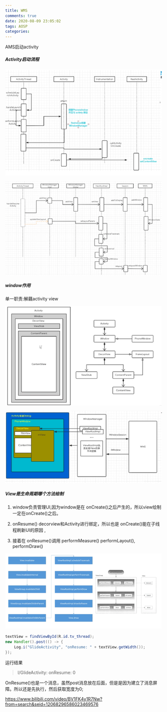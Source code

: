 ```yaml
---
title: WMS
comments: true
date: 2020-08-09 23:05:02
tags: AOSP
categories: 
---
```






AMS启动activity

##### Activity启动流程

![](WMS/2021-08-09_22-45-activity_start.png)

![](WMS/2021-08-10_11.32_activity.png)





##### window作用

单一职责:解藕activity view



<img src="WMS/2021-08-09_22-view2.png" style="zoom:100%;" />



![](WMS/2021-08-09_22-view.png)



##### View是生命周期哪个方法绘制

1. window负责管理UI,因为window是在 onCreate()之后产生的，所以view绘制一定在onCreate()之后。

2.  onResume() decorview和Activity进行绑定，所以也是 onCreate()能在子线程刷新UI的原因 ,

3. 接着在 onResume()调用 performMeasure() performLayout(), performDraw()

   





![](WMS/2021-08-10_11.44_draw.png)



```java
textView = findViewById(R.id.tv_thread);
new Handler().post(() -> {
    Log.i("GlideActivity", "onResume: " + textView.getWidth());
});
```

运行结果 

> I/GlideActivity: onResume: 0



OnResume()也是一个消息，虽然post消息放在后面，但是是因为建立了消息屏障。所以还是先执行，然后获取宽度为0;



https://www.bilibili.com/video/BV1FK4y1R7Nw?from=search&seid=12068296586023469576
